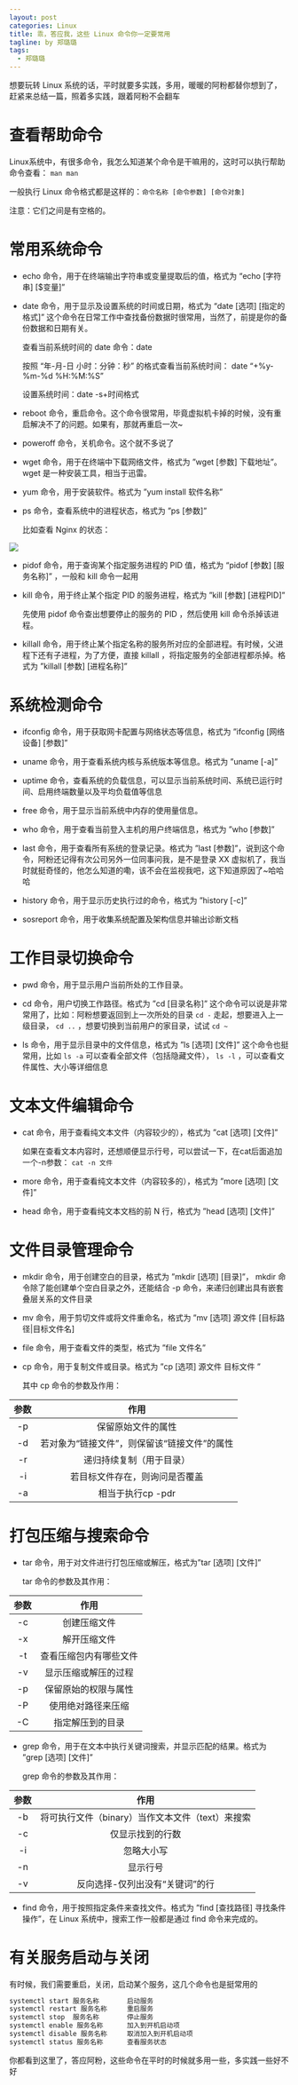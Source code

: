 ```yaml
---
layout: post
categories: Linux
title: 乖，答应我，这些 Linux 命令你一定要常用
tagline: by 郑璐璐
tags: 
  - 郑璐璐
---
```

想要玩转 Linux 系统的话，平时就要多实践，多用，暖暖的阿粉都替你想到了，赶紧来总结一篇，照着多实践，跟着阿粉不会翻车
<!--more-->

# 查看帮助命令

Linux系统中，有很多命令，我怎么知道某个命令是干嘛用的，这时可以执行帮助命令查看： `man man`

一般执行 Linux 命令格式都是这样的：`命令名称 [命令参数] [命令对象]`

注意：它们之间是有空格的。

# 常用系统命令

- echo 命令，用于在终端输出字符串或变量提取后的值，格式为 “echo [字符串] [$变量]”

- date 命令，用于显示及设置系统的时间或日期，格式为 “date [选项] [指定的格式]”
这个命令在日常工作中查找备份数据时很常用，当然了，前提是你的备份数据和日期有关。

	查看当前系统时间的 date 命令：date

	按照 “年-月-日 小时：分钟：秒” 的格式查看当前系统时间： date “+%y-%m-%d %H:%M:%S”
	
	设置系统时间：date -s+时间格式

- reboot 命令，重启命令。这个命令很常用，毕竟虚拟机卡掉的时候，没有重启解决不了的问题。如果有，那就再重启一次~

- poweroff 命令，关机命令。这个就不多说了

- wget 命令，用于在终端中下载网络文件，格式为 ”wget [参数] 下载地址”。 wget 是一种安装工具，相当于迅雷。

- yum 命令，用于安装软件。格式为 ”yum install 软件名称”

- ps 命令，查看系统中的进程状态，格式为 ”ps [参数]”

	比如查看 Nginx 的状态：
	
![](http://www.justdojava.com/assets/images/2019/java/image-zll/2020/10/04-ps命令.jpg)

- pidof 命令，用于查询某个指定服务进程的 PID 值，格式为 “pidof [参数] [服务名称]” ，一般和 kill 命令一起用

- kill 命令，用于终止某个指定 PID 的服务进程，格式为 ”kill [参数] [进程PID]”

	先使用 pidof 命令查出想要停止的服务的 PID ，然后使用 kill 命令杀掉该进程。
	
- killall 命令，用于终止某个指定名称的服务所对应的全部进程。有时候，父进程下还有子进程，为了方便，直接 killall ，将指定服务的全部进程都杀掉。格式为 ”killall [参数] [进程名称]”

# 系统检测命令

- ifconfig 命令，用于获取网卡配置与网络状态等信息，格式为 ”ifconfig [网络设备] [参数]”

- uname 命令，用于查看系统内核与系统版本等信息。格式为 ”uname [-a]”

- uptime 命令，查看系统的负载信息，可以显示当前系统时间、系统已运行时间、启用终端数量以及平均负载值等信息

- free 命令，用于显示当前系统中内存的使用量信息。

- who 命令，用于查看当前登入主机的用户终端信息，格式为 ”who [参数]”

- last 命令，用于查看所有系统的登录记录。格式为 ”last [参数]”，说到这个命令，阿粉还记得有次公司另外一位同事问我，是不是登录 XX 虚拟机了，我当时就挺奇怪的，他怎么知道的嘞，该不会在监视我吧，这下知道原因了~哈哈哈

- history 命令，用于显示历史执行过的命令，格式为 ”history [-c]”

- sosreport 命令，用于收集系统配置及架构信息并输出诊断文档

# 工作目录切换命令

- pwd 命令，用于显示用户当前所处的工作目录。

- cd 命令，用户切换工作路径。格式为 ”cd [目录名称]”
这个命令可以说是非常常用了，比如：阿粉想要返回到上一次所处的目录 `cd -` 走起，想要进入上一级目录， `cd ..` ，想要切换到当前用户的家目录，试试 `cd ~`

- ls 命令，用于显示目录中的文件信息，格式为 ”ls [选项] [文件]”
这个命令也挺常用，比如 `ls -a` 可以查看全部文件（包括隐藏文件）， `ls -l` ，可以查看文件属性、大小等详细信息

# 文本文件编辑命令

- cat 命令，用于查看纯文本文件（内容较少的），格式为 ”cat [选项] [文件]”

	如果在查看文本内容时，还想顺便显示行号，可以尝试一下，在cat后面追加一个-n参数： `cat -n 文件`

- more 命令，用于查看纯文本文件（内容较多的），格式为 ”more [选项] [文件]”

- head 命令，用于查看纯文本文档的前 N 行，格式为 ”head [选项] [文件]”

# 文件目录管理命令

- mkdir 命令，用于创建空白的目录，格式为 ”mkdir [选项] [目录]”， mkdir 命令除了能创建单个空白目录之外，还能结合 -p 命令，来递归创建出具有嵌套叠层关系的文件目录

- mv 命令，用于剪切文件或将文件重命名，格式为 ”mv [选项] 源文件 [目标路径|目标文件名]

- file 命令，用于查看文件的类型，格式为 ”file 文件名”

- cp 命令，用于复制文件或目录。格式为 ”cp [选项] 源文件 目标文件 ”

	其中 cp 命令的参数及作用：
	
|  参数	   |  作用   |
| :-----:|:----: |
| -p  |  保留原始文件的属性 |
| -d  |  若对象为“链接文件”，则保留该“链接文件”的属性 |
| -r | 递归持续复制（用于目录） |
| -i | 若目标文件存在，则询问是否覆盖 |
| -a | 相当于执行cp -pdr |

# 打包压缩与搜索命令

- tar 命令，用于对文件进行打包压缩或解压，格式为”tar [选项] [文件]”

	tar 命令的参数及其作用：
	
| 参数 |	作用|
| :-----:|:----: |
|-c	|创建压缩文件|
|-x	|解开压缩文件|
|-t	|查看压缩包内有哪些文件|
|-v	|显示压缩或解压的过程|
|-p	|保留原始的权限与属性|
|-P |	使用绝对路径来压缩|
|-C	|指定解压到的目录|

- grep 命令，用于在文本中执行关键词搜索，并显示匹配的结果。格式为 ”grep [选项] [文件]”

	grep 命令的参数及其作用：
	
|参数|	作用|
| :-----:|:----: |
|-b	|将可执行文件（binary）当作文本文件（text）来搜索|
|-c	|仅显示找到的行数|
|-i	|忽略大小写|
|-n	|显示行号|
|-v	|反向选择-仅列出没有“关键词”的行|

- find 命令，用于按照指定条件来查找文件。格式为 ”find [查找路径] 寻找条件 操作”，在 Linux 系统中，搜索工作一般都是通过 find 命令来完成的。

# 有关服务启动与关闭

有时候，我们需要重启，关闭，启动某个服务，这几个命令也是挺常用的

```java
systemctl start 服务名称       启动服务
systemctl restart 服务名称     重启服务
systemctl stop  服务名称       停止服务
systemctl enable 服务名称      加入到开机启动项
systemctl disable 服务名称     取消加入到开机启动项
systemctl status 服务名称      查看服务状态
```

你都看到这里了，答应阿粉，这些命令在平时的时候就多用一些，多实践一些好不好